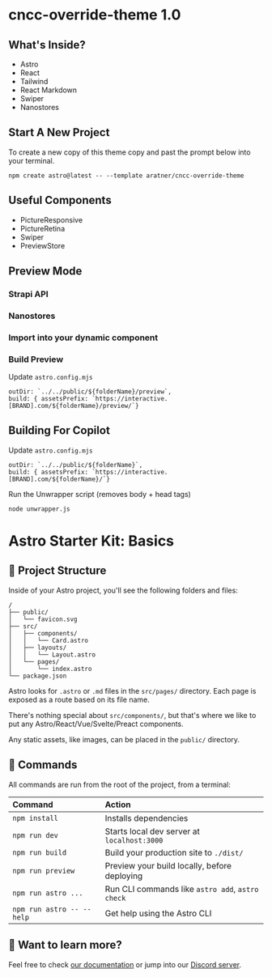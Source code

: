 # cncc-override-theme 1.0

## What's Inside?

- Astro
- React
- Tailwind
- React Markdown
- Swiper
- Nanostores

## Start A New Project

To create a new copy of this theme copy and past the prompt below into your terminal.

```
npm create astro@latest -- --template aratner/cncc-override-theme
```

## Useful Components

- PictureResponsive
- PictureRetina
- Swiper
- PreviewStore

## Preview Mode

### Strapi API

### Nanostores

### Import into your dynamic component

### Build Preview

Update `astro.config.mjs`

```
outDir: `../../public/${folderName}/preview`,
build: { assetsPrefix: `https://interactive.[BRAND].com/${folderName}/preview/`}
```

## Building For Copilot

Update `astro.config.mjs`

```
outDir: `../../public/${folderName}`,
build: { assetsPrefix: `https://interactive.[BRAND].com/${folderName}/`}
```

Run the Unwrapper script (removes body + head tags)

```
node unwrapper.js
```

# Astro Starter Kit: Basics

## 🚀 Project Structure

Inside of your Astro project, you'll see the following folders and files:

```
/
├── public/
│   └── favicon.svg
├── src/
│   ├── components/
│   │   └── Card.astro
│   ├── layouts/
│   │   └── Layout.astro
│   └── pages/
│       └── index.astro
└── package.json
```

Astro looks for `.astro` or `.md` files in the `src/pages/` directory. Each page is exposed as a route based on its file name.

There's nothing special about `src/components/`, but that's where we like to put any Astro/React/Vue/Svelte/Preact components.

Any static assets, like images, can be placed in the `public/` directory.

## 🧞 Commands

All commands are run from the root of the project, from a terminal:

| Command                   | Action                                           |
| :------------------------ | :----------------------------------------------- |
| `npm install`             | Installs dependencies                            |
| `npm run dev`             | Starts local dev server at `localhost:3000`      |
| `npm run build`           | Build your production site to `./dist/`          |
| `npm run preview`         | Preview your build locally, before deploying     |
| `npm run astro ...`       | Run CLI commands like `astro add`, `astro check` |
| `npm run astro -- --help` | Get help using the Astro CLI                     |

## 👀 Want to learn more?

Feel free to check [our documentation](https://docs.astro.build) or jump into our [Discord server](https://astro.build/chat).
